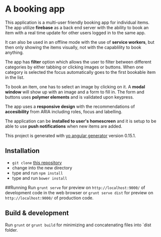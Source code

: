 # A booking app

This application is a multi-user friendly booking app for individual items. The app utilize **firebase** as a back end server with the ability to book an item with a real time update for other users logged in to the same app.

It can also be used in an offline mode with the use of **service workers**, but then only showing the items visually, not with the capablility to book anything.

The app has **filter** option which allows the user to filter between different categories by either tabbing or clicking images or buttons. When one category is selected the focus automatically goes to the first bookable item in the list.

To book an item, one has to select an image by clicking on it. A **modal window** will show up with an image and a form to fill in. The form and buttons uses **polymer elements** and is validated upon keypress. 

The app uses a **responsive design** with the recommendations of **accesibility** from ARIA including roles, focus and labelling.

The application can be **installed to user's homescreen** and it is setup to be able to use **push notifications** when new items are added.

This project is generated with [yo angular generator](https://github.com/yeoman/generator-angular) version 0.15.1.

## Installation

* `git clone` [this repository](https://github.com/lhellborg/bookingSite)
* change into the new directory
* type and run `npm install`
* type and run `bower install`

##Running
Run `grunt serve` for preview on `http://localhost:9000/` of development code in the web browser or `grunt serve dist` for preview on `http://localhost:9000/` of production code.

## Build & development

Run `grunt` or `grunt build` for minimizing and concatenating files into `dist folder.